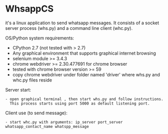 # WhsappCS

it's a linux application to send whatsapp messages. 
It consists of a socket server process (whs.py) and a command line client (whc.py).

OS/Python system requirements:

- CPython 2.7 (not tested with > 2.7)
- Any graphical environment that supports graphical internet browsing 
- selenium module >= 3.4.3
- chrome webdriver >= 2.30.477691 for chrome browser
- tested with chrome browser version >= 59
- copy chrome webdriver under folder named 'driver' where whs.py and whc.py files reside


Server start:

	- open graphical terminal , then start whs.py and follow instructions.
	  This process starts using port 5000 as default listening port. 

Client use (to send message):

	- start whc.py with arguments: ip_server port_server whatsapp_contact_name whatspp_message
